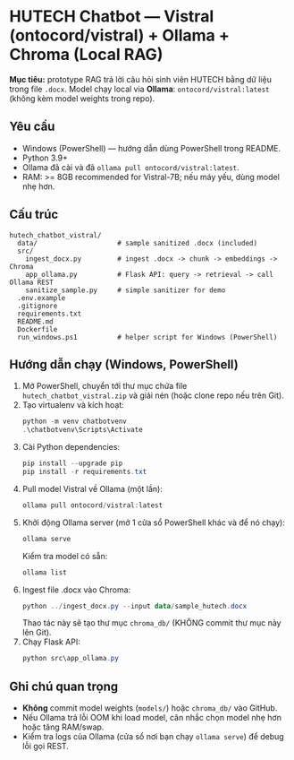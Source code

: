# HUTECH Chatbot — Vistral (ontocord/vistral) + Ollama + Chroma (Local RAG)

**Mục tiêu:** prototype RAG trả lời câu hỏi sinh viên HUTECH bằng dữ liệu trong file `.docx`.
Model chạy local via **Ollama**: `ontocord/vistral:latest` (không kèm model weights trong repo).

## Yêu cầu
- Windows (PowerShell) — hướng dẫn dùng PowerShell trong README.
- Python 3.9+
- Ollama đã cài và đã `ollama pull ontocord/vistral:latest`.
- RAM: >= 8GB recommended for Vistral-7B; nếu máy yếu, dùng model nhẹ hơn.

## Cấu trúc
```
hutech_chatbot_vistral/
  data/                    # sample sanitized .docx (included)
  src/
    ingest_docx.py         # ingest .docx -> chunk -> embeddings -> Chroma
    app_ollama.py          # Flask API: query -> retrieval -> call Ollama REST
    sanitize_sample.py     # simple sanitizer for demo
  .env.example
  .gitignore
  requirements.txt
  README.md
  Dockerfile
  run_windows.ps1          # helper script for Windows (PowerShell)
```

## Hướng dẫn chạy (Windows, PowerShell)

1. Mở PowerShell, chuyển tới thư mục chứa file `hutech_chatbot_vistral.zip` và giải nén (hoặc clone repo nếu trên Git).
2. Tạo virtualenv và kích hoạt:
   ```powershell
   python -m venv chatbotvenv
   .\chatbotvenv\Scripts\Activate
   ```
3. Cài Python dependencies:
   ```powershell
   pip install --upgrade pip
   pip install -r requirements.txt
   ```
4. Pull model Vistral về Ollama (một lần):
   ```powershell
   ollama pull ontocord/vistral:latest
   ```
5. Khởi động Ollama server (mở 1 cửa sổ PowerShell khác và để nó chạy):
   ```powershell
   ollama serve
   ```
   Kiểm tra model có sẵn:
   ```powershell
   ollama list
   ```
6. Ingest file .docx vào Chroma:
   ```powershell
   python ../ingest_docx.py --input data/sample_hutech.docx
   ```
   Thao tác này sẽ tạo thư mục `chroma_db/` (KHÔNG commit thư mục này lên Git).
7. Chạy Flask API:
   ```powershell
   python src\app_ollama.py
   ```

## Ghi chú quan trọng
- **Không** commit model weights (`models/`) hoặc `chroma_db/` vào GitHub.
- Nếu Ollama trả lỗi OOM khi load model, cân nhắc chọn model nhẹ hơn hoặc tăng RAM/swap.
- Kiểm tra logs của Ollama (cửa sổ nơi bạn chạy `ollama serve`) để debug lỗi gọi REST.
